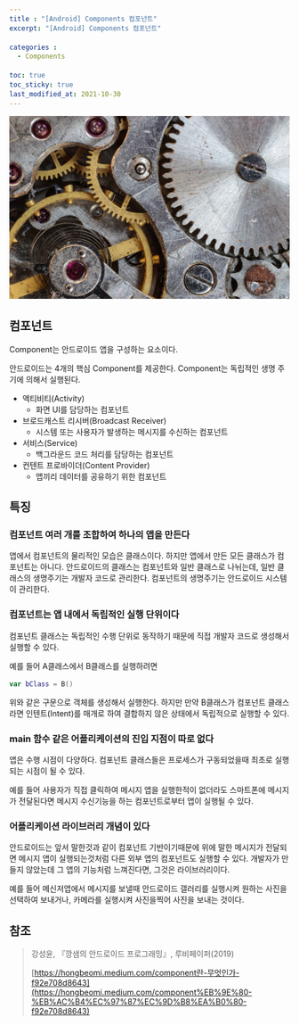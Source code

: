 ```yaml
---
title : "[Android] Components 컴포넌트"
excerpt: "[Android] Components 컴포넌트"

categories :
  - Components

toc: true
toc_sticky: true
last_modified_at: 2021-10-30 
---
```



![Gear.jpg](../assets/images/Gear.jpg?raw=true)

## 컴포넌트

Component는 안드로이드 앱을 구성하는 요소이다.

안드로이드는 4개의 핵심 Component를 제공한다. Component는 독립적인 생명 주기에 의해서 실행된다.

- 액티비티(Activity)
  - 화면 UI를 담당하는 컴포넌트
- 브로드캐스트 리시버(Broadcast Receiver)
  - 시스템 또는 사용자가 발생하는 메시지를 수신하는 컴포넌트
- 서비스(Service)
  - 백그라운드 코드 처리를 담당하는 컴포넌트
- 컨텐트 프로바이더(Content Provider)
  - 앱끼리 데이터를 공유하기 위한 컴포넌트

## 특징

### 컴포넌트 여러 개를 조합하여 하나의 앱을 만든다

앱에서 컴포넌트의 물리적인 모습은 클래스이다. 하지만 앱에서 만든 모든 클래스가 컴포넌트는 아니다. 안드로이드의 클래스는 컴포넌트와 일반 클래스로 나뉘는데, 일반 클래스의 생명주기는 개발자 코드로 관리한다. 컴포넌트의 생명주기는 안드로이드 시스템이 관리한다.

### 컴포넌트는 앱 내에서 독립적인 실행 단위이다

컴포넌트 클래스는 독립적인 수행 단위로 동작하기 때문에 직접 개발자 코드로 생성해서 실행할 수 있다.

예를 들어  A클래스에서 B클래스를 실행하려면

```kotlin
var bClass = B()
```

위와 같은 구문으로 객체를 생성해서 실행한다. 하지만 만약 B클래스가 컴포넌트 클래스라면 인텐트(Intent)를 매개로 하여 결합하지 않은 상태에서 독립적으로 실행할 수 있다.

### main 함수 같은 어플리케이션의 진입 지점이 따로 없다

앱은 수행 시점이 다양하다. 컴포넌트 클래스들은 프로세스가 구동되었을때 최초로 실행되는 시점이 될 수 있다.

예를 들어 사용자가 직접 클릭하여 메시지 앱을 실행한적이 없더라도 스마트폰에 메시지가 전달된다면 메시지 수신기능을 하는 컴포넌트로부터 앱이 실행될 수 있다.

### 어플리케이션 라이브러리 개념이 있다

안드로이드는 앞서 말한것과 같이 컴포넌트 기반이기때문에 위에 말한 메시지가 전달되면 메시지 앱이 실행되는것처럼 다른 외부 앱의 컴포넌트도 실행할 수 있다. 개발자가 만들지 않았는데 그 앱의 기능처럼 느껴진다면, 그것은 라이브러리이다.

예를 들어 메신저앱에서 메시지를 보낼때 안드로이드 갤러리를 실행시켜 원하는 사진을 선택하여 보내거나, 카메라를 실행시켜 사진을찍어 사진을 보내는 것이다.

## 참조

> 강성윤, 『깡샘의 안드로이드 프로그래밍』, 루비페이퍼(2019)
>
> [https://hongbeomi.medium.com/component란-무엇인가-f92e708d8643](https://hongbeomi.medium.com/component%EB%9E%80-%EB%AC%B4%EC%97%87%EC%9D%B8%EA%B0%80-f92e708d8643)
>
